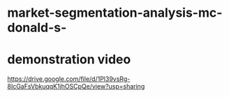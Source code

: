 # market-segmentation-analysis-mc-donald-s-
# demonstration video
https://drive.google.com/file/d/1Pl39vsRg-8IcGaFsVbkuqqK1jhOSCpQe/view?usp=sharing
